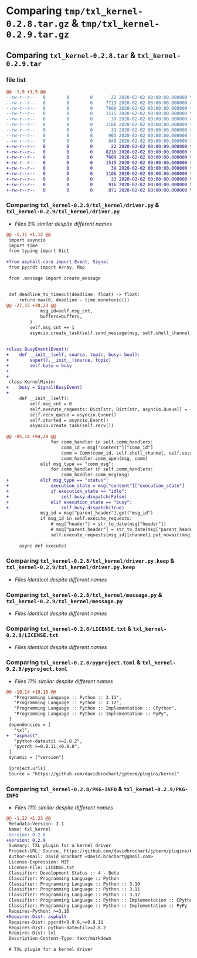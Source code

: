 # Comparing `tmp/txl_kernel-0.2.8.tar.gz` & `tmp/txl_kernel-0.2.9.tar.gz`

## Comparing `txl_kernel-0.2.8.tar` & `txl_kernel-0.2.9.tar`

### file list

```diff
@@ -1,9 +1,9 @@
--rw-r--r--   0        0        0       22 2020-02-02 00:00:00.000000 txl_kernel-0.2.8/txl_kernel/__init__.py
--rw-r--r--   0        0        0     7713 2020-02-02 00:00:00.000000 txl_kernel-0.2.8/txl_kernel/driver.py
--rw-r--r--   0        0        0     7609 2020-02-02 00:00:00.000000 txl_kernel-0.2.8/txl_kernel/driver.py.keep
--rw-r--r--   0        0        0     1515 2020-02-02 00:00:00.000000 txl_kernel-0.2.8/txl_kernel/message.py
--rw-r--r--   0        0        0       39 2020-02-02 00:00:00.000000 txl_kernel-0.2.8/.gitignore
--rw-r--r--   0        0        0     1106 2020-02-02 00:00:00.000000 txl_kernel-0.2.8/LICENSE.txt
--rw-r--r--   0        0        0       33 2020-02-02 00:00:00.000000 txl_kernel-0.2.8/README.md
--rw-r--r--   0        0        0      903 2020-02-02 00:00:00.000000 txl_kernel-0.2.8/pyproject.toml
--rw-r--r--   0        0        0      848 2020-02-02 00:00:00.000000 txl_kernel-0.2.8/PKG-INFO
+-rw-r--r--   0        0        0       22 2020-02-02 00:00:00.000000 txl_kernel-0.2.9/txl_kernel/__init__.py
+-rw-r--r--   0        0        0     8216 2020-02-02 00:00:00.000000 txl_kernel-0.2.9/txl_kernel/driver.py
+-rw-r--r--   0        0        0     7609 2020-02-02 00:00:00.000000 txl_kernel-0.2.9/txl_kernel/driver.py.keep
+-rw-r--r--   0        0        0     1515 2020-02-02 00:00:00.000000 txl_kernel-0.2.9/txl_kernel/message.py
+-rw-r--r--   0        0        0       39 2020-02-02 00:00:00.000000 txl_kernel-0.2.9/.gitignore
+-rw-r--r--   0        0        0     1106 2020-02-02 00:00:00.000000 txl_kernel-0.2.9/LICENSE.txt
+-rw-r--r--   0        0        0       33 2020-02-02 00:00:00.000000 txl_kernel-0.2.9/README.md
+-rw-r--r--   0        0        0      916 2020-02-02 00:00:00.000000 txl_kernel-0.2.9/pyproject.toml
+-rw-r--r--   0        0        0      871 2020-02-02 00:00:00.000000 txl_kernel-0.2.9/PKG-INFO
```

### Comparing `txl_kernel-0.2.8/txl_kernel/driver.py` & `txl_kernel-0.2.9/txl_kernel/driver.py`

 * *Files 3% similar despite different names*

```diff
@@ -1,11 +1,12 @@
 import asyncio
 import time
 from typing import Dict
 
+from asphalt.core import Event, Signal
 from pycrdt import Array, Map
 
 from .message import create_message
 
 
 def deadline_to_timeout(deadline: float) -> float:
     return max(0, deadline - time.monotonic())
@@ -27,15 +28,23 @@
             msg_id=self.msg_cnt,
             buffers=buffers,
         )
         self.msg_cnt += 1
         asyncio.create_task(self.send_message(msg, self.shell_channel, change_date_to_str=True))
 
 
+class BusyEvent(Event):
+    def __init__(self, source, topic, busy: bool):
+        super().__init__(source, topic)
+        self.busy = busy
+
+
 class KernelMixin:
+    busy = Signal(BusyEvent)
+
     def __init__(self):
         self.msg_cnt = 0
         self.execute_requests: Dict[str, Dict[str, asyncio.Queue]] = {}
         self.recv_queue = asyncio.Queue()
         self.started = asyncio.Event()
         asyncio.create_task(self.recv())
 
@@ -85,14 +94,20 @@
                 for comm_handler in self.comm_handlers:
                     comm_id = msg["content"]["comm_id"]
                     comm = Comm(comm_id, self.shell_channel, self.session_id, self.send_message)
                     comm_handler.comm_open(msg, comm)
             elif msg_type == "comm_msg":
                 for comm_handler in self.comm_handlers:
                     comm_handler.comm_msg(msg)
+            elif msg_type == "status":
+                execution_state = msg["content"]["execution_state"]
+                if execution_state == "idle":
+                    self.busy.dispatch(False)
+                elif execution_state == "busy":
+                    self.busy.dispatch(True)
             msg_id = msg["parent_header"].get("msg_id")
             if msg_id in self.execute_requests:
                 # msg["header"] = str_to_date(msg["header"])
                 # msg["parent_header"] = str_to_date(msg["parent_header"])
                 self.execute_requests[msg_id][channel].put_nowait(msg)
 
     async def execute(
```

### Comparing `txl_kernel-0.2.8/txl_kernel/driver.py.keep` & `txl_kernel-0.2.9/txl_kernel/driver.py.keep`

 * *Files identical despite different names*

### Comparing `txl_kernel-0.2.8/txl_kernel/message.py` & `txl_kernel-0.2.9/txl_kernel/message.py`

 * *Files identical despite different names*

### Comparing `txl_kernel-0.2.8/LICENSE.txt` & `txl_kernel-0.2.9/LICENSE.txt`

 * *Files identical despite different names*

### Comparing `txl_kernel-0.2.8/pyproject.toml` & `txl_kernel-0.2.9/pyproject.toml`

 * *Files 11% similar despite different names*

```diff
@@ -19,14 +19,15 @@
   "Programming Language :: Python :: 3.11",
   "Programming Language :: Python :: 3.12",
   "Programming Language :: Python :: Implementation :: CPython",
   "Programming Language :: Python :: Implementation :: PyPy",
 ]
 dependencies = [
   "txl",
+  "asphalt",
   "python-dateutil >=2.8.2",
   "pycrdt >=0.8.11,<0.9.0",
 ]
 dynamic = ["version"]
 
 [project.urls]
 Source = "https://github.com/davidbrochart/jpterm/plugins/kernel"
```

### Comparing `txl_kernel-0.2.8/PKG-INFO` & `txl_kernel-0.2.9/PKG-INFO`

 * *Files 11% similar despite different names*

```diff
@@ -1,22 +1,23 @@
 Metadata-Version: 2.1
 Name: txl_kernel
-Version: 0.2.8
+Version: 0.2.9
 Summary: TXL plugin for a kernel driver
 Project-URL: Source, https://github.com/davidbrochart/jpterm/plugins/kernel
 Author-email: David Brochart <david.brochart@gmail.com>
 License-Expression: MIT
 License-File: LICENSE.txt
 Classifier: Development Status :: 4 - Beta
 Classifier: Programming Language :: Python
 Classifier: Programming Language :: Python :: 3.10
 Classifier: Programming Language :: Python :: 3.11
 Classifier: Programming Language :: Python :: 3.12
 Classifier: Programming Language :: Python :: Implementation :: CPython
 Classifier: Programming Language :: Python :: Implementation :: PyPy
 Requires-Python: >=3.10
+Requires-Dist: asphalt
 Requires-Dist: pycrdt<0.9.0,>=0.8.11
 Requires-Dist: python-dateutil>=2.8.2
 Requires-Dist: txl
 Description-Content-Type: text/markdown
 
 # TXL plugin for a kernel driver
```

